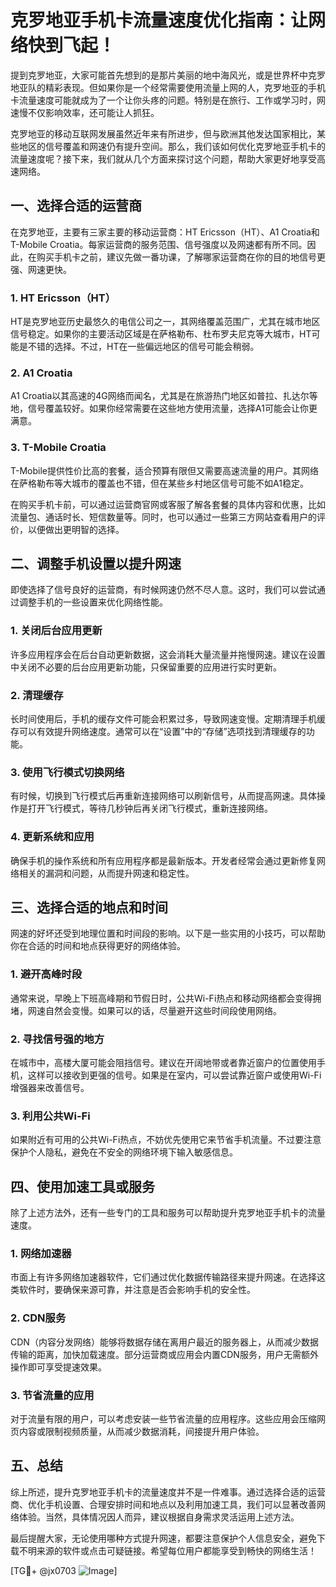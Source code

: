 # 克罗地亚手机卡流量速度优化指南：让网络快到飞起！

提到克罗地亚，大家可能首先想到的是那片美丽的地中海风光，或是世界杯中克罗地亚队的精彩表现。但如果你是一个经常需要使用流量上网的人，克罗地亚的手机卡流量速度可能就成为了一个让你头疼的问题。特别是在旅行、工作或学习时，网速慢不仅影响效率，还可能让人抓狂。

克罗地亚的移动互联网发展虽然近年来有所进步，但与欧洲其他发达国家相比，某些地区的信号覆盖和网速仍有提升空间。那么，我们该如何优化克罗地亚手机卡的流量速度呢？接下来，我们就从几个方面来探讨这个问题，帮助大家更好地享受高速网络。

## 一、选择合适的运营商

在克罗地亚，主要有三家主要的移动运营商：HT Ericsson（HT）、A1 Croatia和T-Mobile Croatia。每家运营商的服务范围、信号强度以及网速都有所不同。因此，在购买手机卡之前，建议先做一番功课，了解哪家运营商在你的目的地信号更强、网速更快。

### 1. HT Ericsson（HT）
HT是克罗地亚历史最悠久的电信公司之一，其网络覆盖范围广，尤其在城市地区信号稳定。如果你的主要活动区域是在萨格勒布、杜布罗夫尼克等大城市，HT可能是不错的选择。不过，HT在一些偏远地区的信号可能会稍弱。

### 2. A1 Croatia
A1 Croatia以其高速的4G网络而闻名，尤其是在旅游热门地区如普拉、扎达尔等地，信号覆盖较好。如果你经常需要在这些地方使用流量，选择A1可能会让你更满意。

### 3. T-Mobile Croatia
T-Mobile提供性价比高的套餐，适合预算有限但又需要高速流量的用户。其网络在萨格勒布等大城市的覆盖也不错，但在某些乡村地区信号可能不如A1稳定。

在购买手机卡前，可以通过运营商官网或客服了解各套餐的具体内容和优惠，比如流量包、通话时长、短信数量等。同时，也可以通过一些第三方网站查看用户的评价，以便做出更明智的选择。

## 二、调整手机设置以提升网速

即使选择了信号良好的运营商，有时候网速仍然不尽人意。这时，我们可以尝试通过调整手机的一些设置来优化网络性能。

### 1. 关闭后台应用更新
许多应用程序会在后台自动更新数据，这会消耗大量流量并拖慢网速。建议在设置中关闭不必要的后台应用更新功能，只保留重要的应用进行实时更新。

### 2. 清理缓存
长时间使用后，手机的缓存文件可能会积累过多，导致网速变慢。定期清理手机缓存可以有效提升网络速度。通常可以在“设置”中的“存储”选项找到清理缓存的功能。

### 3. 使用飞行模式切换网络
有时候，切换到飞行模式后再重新连接网络可以刷新信号，从而提高网速。具体操作是打开飞行模式，等待几秒钟后再关闭飞行模式，重新连接网络。

### 4. 更新系统和应用
确保手机的操作系统和所有应用程序都是最新版本。开发者经常会通过更新修复网络相关的漏洞和问题，从而提升网速和稳定性。

## 三、选择合适的地点和时间

网速的好坏还受到地理位置和时间段的影响。以下是一些实用的小技巧，可以帮助你在合适的时间和地点获得更好的网络体验。

### 1. 避开高峰时段
通常来说，早晚上下班高峰期和节假日时，公共Wi-Fi热点和移动网络都会变得拥堵，网速自然会变慢。如果可以的话，尽量避开这些时间段使用网络。

### 2. 寻找信号强的地方
在城市中，高楼大厦可能会阻挡信号。建议在开阔地带或者靠近窗户的位置使用手机，这样可以接收到更强的信号。如果是在室内，可以尝试靠近窗户或使用Wi-Fi增强器来改善信号。

### 3. 利用公共Wi-Fi
如果附近有可用的公共Wi-Fi热点，不妨优先使用它来节省手机流量。不过要注意保护个人隐私，避免在不安全的网络环境下输入敏感信息。

## 四、使用加速工具或服务

除了上述方法外，还有一些专门的工具和服务可以帮助提升克罗地亚手机卡的流量速度。

### 1. 网络加速器
市面上有许多网络加速器软件，它们通过优化数据传输路径来提升网速。在选择这类软件时，要确保来源可靠，并注意是否会影响手机的安全性。

### 2. CDN服务
CDN（内容分发网络）能够将数据存储在离用户最近的服务器上，从而减少数据传输的距离，加快加载速度。部分运营商或应用会内置CDN服务，用户无需额外操作即可享受提速效果。

### 3. 节省流量的应用
对于流量有限的用户，可以考虑安装一些节省流量的应用程序。这些应用会压缩网页内容或限制视频质量，从而减少数据消耗，间接提升用户体验。

## 五、总结

综上所述，提升克罗地亚手机卡的流量速度并不是一件难事。通过选择合适的运营商、优化手机设置、合理安排时间和地点以及利用加速工具，我们可以显著改善网络体验。当然，具体情况因人而异，建议根据自身需求灵活运用上述方法。

最后提醒大家，无论使用哪种方式提升网速，都要注意保护个人信息安全，避免下载不明来源的软件或点击可疑链接。希望每位用户都能享受到畅快的网络生活！

[TG💪+ @jx0703 ![Image](https://github.com/user-attachments/assets/dbca1d08-cadb-493c-b0ec-ad6f7a83f270)]